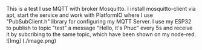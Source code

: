 This is a test I use MQTT with broker Mosquitto. I install mosquitto-client via apt, start the service and work with PlatformIO where I use "PubSubClient.h" library for configuring my MQTT Server. I use my ESP32 to publish to topic "test" a message "Hello, it's Phuc" every 5s and receive it by subcribing to the same topic, which have been shown on my node-red.
![Img] (./image.png)
